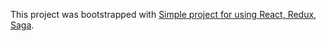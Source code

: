 This project was bootstrapped with [Simple project for using React, Redux, Saga](https://github.com/facebook/create-react-app).
